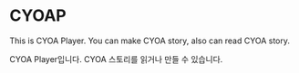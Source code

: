 # CYOAP
This is CYOA Player. You can make CYOA story, also can read CYOA story.

CYOA Player입니다. CYOA 스토리를 읽거나 만들 수 있습니다.
